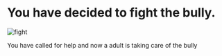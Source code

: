 # You have decided to fight the bully.
![fight](https://www.google.com/url?sa=i&source=images&cd=&ved=2ahUKEwic37uWjebmAhUSqlkKHbN-CwIQjRx6BAgBEAQ&url=https%3A%2F%2Fwww.digitalspy.com%2Ftv%2Fustv%2Fa28812089%2F13-reasons-why-identity-bryce-walker-killer-justin-prentice%2F&psig=AOvVaw1vk0HHgZupe_uQ-g_hz2tv&ust=1578095224831040)

You have called for help and now a adult is taking care of the bully